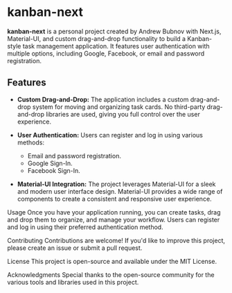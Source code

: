 # kanban-next

**kanban-next** is a personal project created by Andrew Bubnov with Next.js, Material-UI, and custom drag-and-drop functionality to build a Kanban-style task management application. It features user authentication with multiple options, including Google, Facebook, or email and password registration.

## Features

- **Custom Drag-and-Drop:** The application includes a custom drag-and-drop system for moving and organizing task cards. No third-party drag-and-drop libraries are used, giving you full control over the user experience.

- **User Authentication:** Users can register and log in using various methods:
  - Email and password registration.
  - Google Sign-In.
  - Facebook Sign-In.

- **Material-UI Integration:** The project leverages Material-UI for a sleek and modern user interface design. Material-UI provides a wide range of components to create a consistent and responsive user experience.

Usage
Once you have your application running, you can create tasks, drag and drop them to organize, and manage your workflow.
Users can register and log in using their preferred authentication method.

Contributing
Contributions are welcome! If you'd like to improve this project, please create an issue or submit a pull request.

License
This project is open-source and available under the MIT License.

Acknowledgments
Special thanks to the open-source community for the various tools and libraries used in this project.
